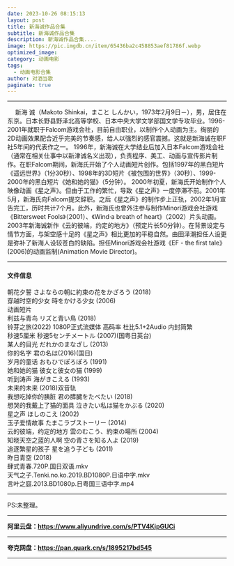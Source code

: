 ```yaml
---
date: 2023-10-26 08:15:13
layout: post
title: 新海诚作品合集
subtitle: 新海诚作品合集
description: 新海诚作品合集....
image: https://pic.imgdb.cn/item/65436ba2c458853aef81786f.webp
optimized_image: 
category: 动画电影
tags:
  - 动画电影合集
author: 对酒当歌
paginate: true
---
```


---

　 新海 诚（Makoto Shinkai，まこと しんかい，1973年2月9日－），男，居住在东京。日本长野县野泽北高等学校、日本中央大学文学部国文学专攻毕业。1996-2001年就职于Falcom游戏会社，目前自由职业，以制作个人动画为主。绚丽的2D动画效果配合近乎完美的节奏感，给人以强烈的感官震撼。这就是新海诚在职F社5年间的代表作之一。 1996年，新海诚在大学结业后加入日本Falcom游戏会社（通常在相关仕事中以新津诚名义出现），负责程序、美工、动画与宣传影片制作。在职Falcom期间，新海氏开始了个人动画短片创作。包括1997年的黑白短片《遥远世界》（1分30秒）、1998年的3D短片《被包围的世界》（30秒）、1999-2000年的黑白短片《她和她的猫》（5分钟）。 2000年初夏，新海氏开始制作个人映像动画《星之声》。但由于工作的繁忙，导致《星之声》一度停滞不前。2001年5月，新海氏向Falcom提交辞职。之后《星之声》的制作步上正轨，2002年1月宣告完工，历时共计7个月。此外，新海氏也曾外注参与制作Minori游戏会社游戏《Bittersweet Fools》（2001）、《Wind·a breath of heart》（2002）片头动画。 2003年新海诚新作《云的彼端，约定的地方》（预定片长50分钟）。在背景设定与情节方面，与架空感十足的《星之声》相比更加的平稳自然。由田泽潮担任人设更是弥补了新海人设较苍白的缺陷。担任Minori游戏会社游戏《EF - the first tale》(2006)的动画监制(Animation Movie Director)。

---

#### 文件信息

朝花夕誓 さよならの朝に約束の花をかざろう (2018)  
穿越时空的少女 時をかける少女 (2006)  
动画短片  
利兹与青鸟 リズと青い鳥 (2018)  
铃芽之旅(2022) 1080P正式流媒体 高码率 杜比5.1+2Audio 内封简繁  
秒速5厘米  秒速5センチメートル (2007)(国粤日英台)  
某人的目光 だれかのまなざし (2013)  
你的名字 君の名は(2016)(国日)  
岁月的童话 おもひでぽろぽろ (1991)  
她和她的猫 彼女と彼女の猫 (1999)  
听到涛声 海がきこえる (1993)  
未来的未来 (2018)双音轨  
我想吃掉你的胰脏 君の膵臓をたべたい (2018)  
想哭的我戴上了猫的面具 泣きたい私は猫をかぶる (2020)  
星之声 ほしのこえ (2002)  
玉子爱情故事 たまこラブストーリー (2014)  
云的彼端，约定的地方 雲のむこう、約束の場所 (2004)  
知晓天空之蓝的人啊 空の青さを知る人よ (2019)  
追逐繁星的孩子 星を追う子ども (2011)  
昨日青空 (2018)  
肆式青春.720P.国日双语.mkv  
天气之子.Tenki.no.ko.2019.BD1080P.日语中字.mkv  
言叶之庭.2013.BD1080p.日粤国三语中字.mp4  

---

PS:未整理。

---

**阿里云盘：<https://www.aliyundrive.com/s/PTV4KipGUCi>**

---

**夸克网盘：<https://pan.quark.cn/s/1895217bd545>**

---
